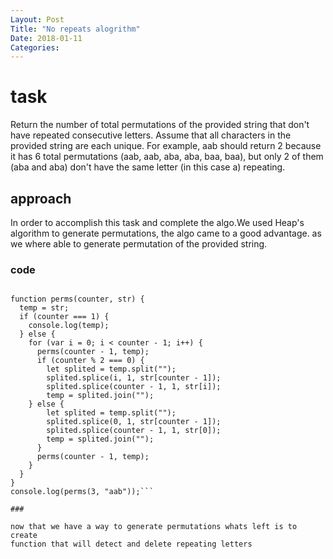 ```yaml
---
Layout: Post
Title: "No repeats alogrithm"
Date: 2018-01-11 
Categories:
---
```


# task
Return the number of total permutations of the provided string that don't have repeated consecutive letters.
Assume that all characters in the provided string are each unique.
For example, aab should return 2 because it has 6 total permutations
(aab, aab, aba, aba, baa, baa), but only 2 of them (aba and aba) don't have the same
letter (in this case a) repeating.
 ## approach 
In order to accomplish this task and complete the algo.We used Heap's algorithm 
to generate permutations, the algo came to a good advantage.
as we where able to generate permutation of the provided string.

### code
```var temp;

function perms(counter, str) {
  temp = str;
  if (counter === 1) {
    console.log(temp);
  } else {
    for (var i = 0; i < counter - 1; i++) {
      perms(counter - 1, temp);
      if (counter % 2 === 0) {
        let splited = temp.split("");
        splited.splice(i, 1, str[counter - 1]);
        splited.splice(counter - 1, 1, str[i]);
        temp = splited.join("");
    } else {        
        let splited = temp.split("");
        splited.splice(0, 1, str[counter - 1]);
        splited.splice(counter - 1, 1, str[0]);
        temp = splited.join("");
      }
      perms(counter - 1, temp);
    }
  }
}
console.log(perms(3, "aab"));```

###     

now that we have a way to generate permutations whats left is to create
function that will detect and delete repeating letters 

